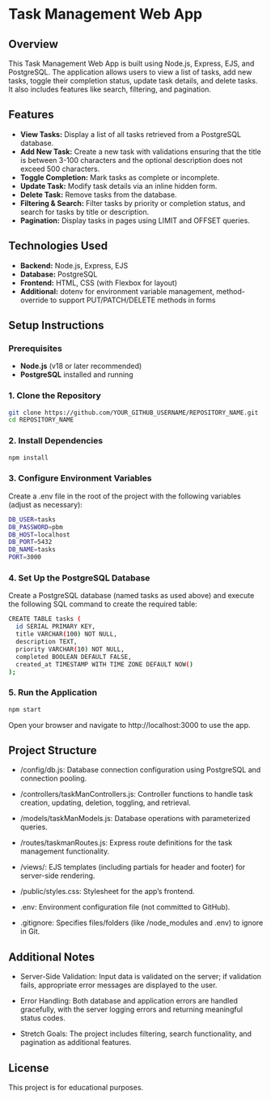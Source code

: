 # Task Management Web App

## Overview

This Task Management Web App is built using Node.js, Express, EJS, and PostgreSQL. The application allows users to view a list of tasks, add new tasks, toggle their completion status, update task details, and delete tasks. It also includes features like search, filtering, and pagination.

## Features

- **View Tasks:** Display a list of all tasks retrieved from a PostgreSQL database.
- **Add New Task:** Create a new task with validations ensuring that the title is between 3-100 characters and the optional description does not exceed 500 characters.
- **Toggle Completion:** Mark tasks as complete or incomplete.
- **Update Task:** Modify task details via an inline hidden form.
- **Delete Task:** Remove tasks from the database.
- **Filtering & Search:** Filter tasks by priority or completion status, and search for tasks by title or description.
- **Pagination:** Display tasks in pages using LIMIT and OFFSET queries.

## Technologies Used

- **Backend:** Node.js, Express, EJS
- **Database:** PostgreSQL
- **Frontend:** HTML, CSS (with Flexbox for layout)
- **Additional:** dotenv for environment variable management, method-override to support PUT/PATCH/DELETE methods in forms

## Setup Instructions

### Prerequisites

- **Node.js** (v18 or later recommended)
- **PostgreSQL** installed and running

### 1. Clone the Repository

```bash
git clone https://github.com/YOUR_GITHUB_USERNAME/REPOSITORY_NAME.git
cd REPOSITORY_NAME
```

### 2. Install Dependencies
```bash
npm install
```

### 3. Configure Environment Variables
Create a .env file in the root of the project with the following variables (adjust as necessary):
```bash
DB_USER=tasks
DB_PASSWORD=pbm
DB_HOST=localhost
DB_PORT=5432
DB_NAME=tasks
PORT=3000
```

### 4. Set Up the PostgreSQL Database
Create a PostgreSQL database (named tasks as used above) and execute the following SQL command to create the required table:

```bash
CREATE TABLE tasks (
  id SERIAL PRIMARY KEY,
  title VARCHAR(100) NOT NULL,
  description TEXT,
  priority VARCHAR(10) NOT NULL,
  completed BOOLEAN DEFAULT FALSE,
  created_at TIMESTAMP WITH TIME ZONE DEFAULT NOW()
);
```
### 5. Run the Application
```bash
npm start
```
Open your browser and navigate to http://localhost:3000 to use the app.

## Project Structure
- /config/db.js: Database connection configuration using PostgreSQL and connection pooling.

- /controllers/taskManControllers.js: Controller functions to handle task creation, updating, deletion, toggling, and retrieval.

- /models/taskManModels.js: Database operations with parameterized queries.

- /routes/taskmanRoutes.js: Express route definitions for the task management functionality.

- /views/: EJS templates (including partials for header and footer) for server-side rendering.

- /public/styles.css: Stylesheet for the app’s frontend.

- .env: Environment configuration file (not committed to GitHub).

- .gitignore: Specifies files/folders (like /node_modules and .env) to ignore in Git.

## Additional Notes
- Server-Side Validation: Input data is validated on the server; if validation fails, appropriate error messages are displayed to the user.

- Error Handling: Both database and application errors are handled gracefully, with the server logging errors and returning meaningful status codes.

- Stretch Goals: The project includes filtering, search functionality, and pagination as additional features.

## License
This project is for educational purposes.
